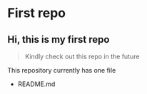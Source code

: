 # First repo

## Hi, this is my first repo

> Kindly check out this repo in the future

This repository currently has one file

- README.md